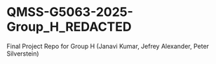 # QMSS-G5063-2025-Group_H_REDACTED
Final Project Repo for Group H (Janavi Kumar, Jefrey Alexander, Peter Silverstein)
